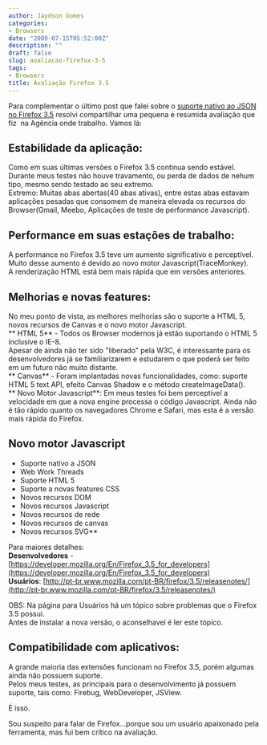 ```yaml
---
author: Jaydson Gomes
categories:
- Browsers
date: "2009-07-15T05:52:00Z"
description: ""
draft: false
slug: avaliacao-firefox-3-5
tags:
- Browsers
title: Avaliação Firefox 3.5
---
```


Para complementar o último post que falei sobre o [suporte nativo ao JSON no Firefox 3.5](/json-nativo-firefox-3-5/) resolvi compartilhar uma pequena e resumida avaliação que fiz  na Agência onde trabalho.
Vamos lá:  

## Estabilidade da aplicação:
Como em suas últimas versões o Firefox 3.5 continua sendo estável.  
Durante meus testes não houve travamento, ou perda de dados de nehum tipo, mesmo sendo testado ao seu extremo.  
Extremo: Muitas abas abertas(40 abas ativas), entre estas abas estavam aplicações pesadas que consomem de maneira elevada os recursos do Browser(Gmail, Meebo, Aplicações de teste de performance Javascript).  

## Performance em suas estações de trabalho:
A performance no Firefox 3.5 teve um aumento significativo e perceptível.  
Muito desse aumento é devido ao novo motor Javascript(TraceMonkey).  
A renderização HTML está bem mais rápida que em versões anteriores.  

## Melhorias e novas features:
No meu ponto de vista, as melhores melhorias são o suporte a HTML 5, novos recursos de Canvas e o novo motor Javascript.  
** HTML 5** - Todos os Browser modernos já estão suportando o HTML 5 inclusive o IE-8.  
Apesar de ainda não ter sido "liberado" pela W3C, é interessante para os desenvolvedores já se familiarizarem e estudarem o que poderá ser feito em um futuro não muito distante.  
** Canvas** - Foram implantadas novas funcionalidades, como:  suporte  HTML 5 text API, efeito Canvas Shadow e o método createImageData().  
** Novo Motor Javascript**: Em meus testes foi bem perceptivel a velocidade em que a nova engine processa o código Javascript. Ainda não é tão rápido quanto os navegadores Chrome e Safari, mas esta é a versão mais rápida do Firefox.  

## Novo motor Javascript
- Suporte nativo a JSON
- Web Work Threads
- Suporte HTML 5
- Suporte a novas features CSS
- Novos recursos DOM
- Novos recursos Javascript
- Novos recursos de rede
- Novos recursos de canvas
- Novos recursos SVG**

Para maiores detalhes:  
**Desenvolvedores** - [https://developer.mozilla.org/En/Firefox_3.5_for_developers](https://developer.mozilla.org/En/Firefox_3.5_for_developers)  
**Usuários**: [http://pt-br.www.mozilla.com/pt-BR/firefox/3.5/releasenotes/](http://pt-br.www.mozilla.com/pt-BR/firefox/3.5/releasenotes/)  

OBS: Na página para Usuários há um tópico sobre problemas que o Firefox 3.5 possui.  
Antes de instalar a nova versão, o aconselhavel é ler este tópico.  

## Compatibilidade com aplicativos:
A grande maioria das extensões funcionam no Firefox 3.5, porém algumas ainda não possuem suporte.  
Pelos meus testes, as principais para o desenvolvimento já possuem suporte, tais como: Firebug, WebDeveloper, JSView.  

É isso.  

Sou suspeito para falar de Firefox...porque sou um usuário apaixonado pela ferramenta, mas fui bem crítico na avaliação.
